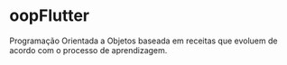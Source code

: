 # oopFlutter
Programação Orientada a Objetos baseada em receitas que evoluem de acordo com o processo de aprendizagem.
